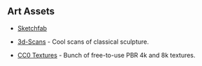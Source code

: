## Art Assets

- [Sketchfab](https://sketchfab.com/)

- [3d-Scans](http://threedscans.com/) - Cool scans of classical sculpture.

- [CC0 Textures](https://www.cc0textures.com/home) - Bunch of free-to-use PBR 4k and 8k textures.
